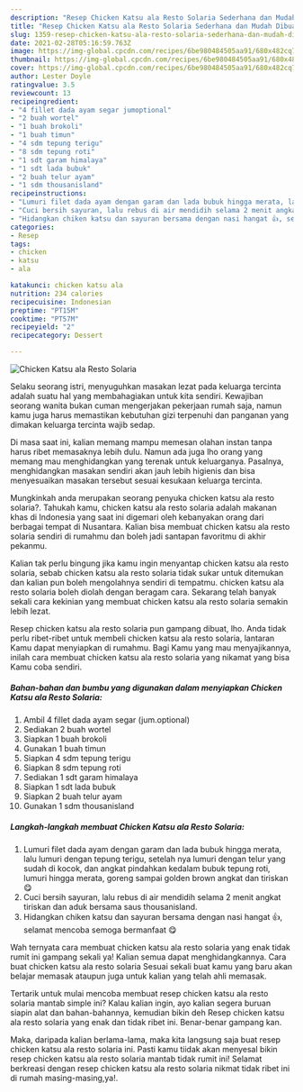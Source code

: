 ```yaml
---
description: "Resep Chicken Katsu ala Resto Solaria Sederhana dan Mudah Dibuat"
title: "Resep Chicken Katsu ala Resto Solaria Sederhana dan Mudah Dibuat"
slug: 1359-resep-chicken-katsu-ala-resto-solaria-sederhana-dan-mudah-dibuat
date: 2021-02-28T05:16:59.763Z
image: https://img-global.cpcdn.com/recipes/6be980484505aa91/680x482cq70/chicken-katsu-ala-resto-solaria-foto-resep-utama.jpg
thumbnail: https://img-global.cpcdn.com/recipes/6be980484505aa91/680x482cq70/chicken-katsu-ala-resto-solaria-foto-resep-utama.jpg
cover: https://img-global.cpcdn.com/recipes/6be980484505aa91/680x482cq70/chicken-katsu-ala-resto-solaria-foto-resep-utama.jpg
author: Lester Doyle
ratingvalue: 3.5
reviewcount: 13
recipeingredient:
- "4 fillet dada ayam segar jumoptional"
- "2 buah wortel"
- "1 buah brokoli"
- "1 buah timun"
- "4 sdm tepung terigu"
- "8 sdm tepung roti"
- "1 sdt garam himalaya"
- "1 sdt lada bubuk"
- "2 buah telur ayam"
- "1 sdm thousanisland"
recipeinstructions:
- "Lumuri filet dada ayam dengan garam dan lada bubuk hingga merata, lalu lumuri dengan tepung terigu, setelah nya lumuri dengan telur yang sudah di kocok, dan angkat pindahkan kedalam bubuk tepung roti, lumuri hingga merata, goreng sampai golden brown angkat dan tiriskan 😋"
- "Cuci bersih sayuran, lalu rebus di air mendidih selama 2 menit angkat tiriskan dan aduk bersama saus thousanisland."
- "Hidangkan chiken katsu dan sayuran bersama dengan nasi hangat 👍, selamat mencoba semoga bermanfaat 😋"
categories:
- Resep
tags:
- chicken
- katsu
- ala

katakunci: chicken katsu ala 
nutrition: 234 calories
recipecuisine: Indonesian
preptime: "PT15M"
cooktime: "PT57M"
recipeyield: "2"
recipecategory: Dessert

---
```



![Chicken Katsu ala Resto Solaria](https://img-global.cpcdn.com/recipes/6be980484505aa91/680x482cq70/chicken-katsu-ala-resto-solaria-foto-resep-utama.jpg)

Selaku seorang istri, menyuguhkan masakan lezat pada keluarga tercinta adalah suatu hal yang membahagiakan untuk kita sendiri. Kewajiban seorang  wanita bukan cuman mengerjakan pekerjaan rumah saja, namun kamu juga harus memastikan kebutuhan gizi terpenuhi dan panganan yang dimakan keluarga tercinta wajib sedap.

Di masa  saat ini, kalian memang mampu memesan olahan instan tanpa harus ribet memasaknya lebih dulu. Namun ada juga lho orang yang memang mau menghidangkan yang terenak untuk keluarganya. Pasalnya, menghidangkan masakan sendiri akan jauh lebih higienis dan bisa menyesuaikan masakan tersebut sesuai kesukaan keluarga tercinta. 



Mungkinkah anda merupakan seorang penyuka chicken katsu ala resto solaria?. Tahukah kamu, chicken katsu ala resto solaria adalah makanan khas di Indonesia yang saat ini digemari oleh kebanyakan orang dari berbagai tempat di Nusantara. Kalian bisa membuat chicken katsu ala resto solaria sendiri di rumahmu dan boleh jadi santapan favoritmu di akhir pekanmu.

Kalian tak perlu bingung jika kamu ingin menyantap chicken katsu ala resto solaria, sebab chicken katsu ala resto solaria tidak sukar untuk ditemukan dan kalian pun boleh mengolahnya sendiri di tempatmu. chicken katsu ala resto solaria boleh diolah dengan beragam cara. Sekarang telah banyak sekali cara kekinian yang membuat chicken katsu ala resto solaria semakin lebih lezat.

Resep chicken katsu ala resto solaria pun gampang dibuat, lho. Anda tidak perlu ribet-ribet untuk membeli chicken katsu ala resto solaria, lantaran Kamu dapat menyiapkan di rumahmu. Bagi Kamu yang mau menyajikannya, inilah cara membuat chicken katsu ala resto solaria yang nikamat yang bisa Kamu coba sendiri.

<!--inarticleads1-->

##### Bahan-bahan dan bumbu yang digunakan dalam menyiapkan Chicken Katsu ala Resto Solaria:

1. Ambil 4 fillet dada ayam segar (jum.optional)
1. Sediakan 2 buah wortel
1. Siapkan 1 buah brokoli
1. Gunakan 1 buah timun
1. Siapkan 4 sdm tepung terigu
1. Siapkan 8 sdm tepung roti
1. Sediakan 1 sdt garam himalaya
1. Siapkan 1 sdt lada bubuk
1. Siapkan 2 buah telur ayam
1. Gunakan 1 sdm thousanisland




<!--inarticleads2-->

##### Langkah-langkah membuat Chicken Katsu ala Resto Solaria:

1. Lumuri filet dada ayam dengan garam dan lada bubuk hingga merata, lalu lumuri dengan tepung terigu, setelah nya lumuri dengan telur yang sudah di kocok, dan angkat pindahkan kedalam bubuk tepung roti, lumuri hingga merata, goreng sampai golden brown angkat dan tiriskan 😋
1. Cuci bersih sayuran, lalu rebus di air mendidih selama 2 menit angkat tiriskan dan aduk bersama saus thousanisland.
1. Hidangkan chiken katsu dan sayuran bersama dengan nasi hangat 👍, selamat mencoba semoga bermanfaat 😋




Wah ternyata cara membuat chicken katsu ala resto solaria yang enak tidak rumit ini gampang sekali ya! Kalian semua dapat menghidangkannya. Cara buat chicken katsu ala resto solaria Sesuai sekali buat kamu yang baru akan belajar memasak ataupun juga untuk kalian yang telah ahli memasak.

Tertarik untuk mulai mencoba membuat resep chicken katsu ala resto solaria mantab simple ini? Kalau kalian ingin, ayo kalian segera buruan siapin alat dan bahan-bahannya, kemudian bikin deh Resep chicken katsu ala resto solaria yang enak dan tidak ribet ini. Benar-benar gampang kan. 

Maka, daripada kalian berlama-lama, maka kita langsung saja buat resep chicken katsu ala resto solaria ini. Pasti kamu tiidak akan menyesal bikin resep chicken katsu ala resto solaria mantab tidak rumit ini! Selamat berkreasi dengan resep chicken katsu ala resto solaria nikmat tidak ribet ini di rumah masing-masing,ya!.

